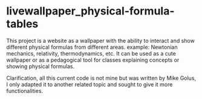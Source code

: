# livewallpaper_physical-formula-tables
This project is a website as a wallpaper with the ability to interact and show different physical formulas from different areas. example: Newtonian mechanics, relativity, thermodynamics, etc.  It can be used as a cute wallpaper or as a pedagogical tool for classes explaining concepts or showing physical formulas.

Clarification, all this current code is not mine but was written by Mike Golus, I only adapted it to another related topic and sought to give it more functionalities.
